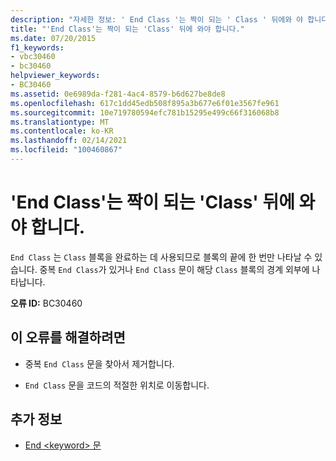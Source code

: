 ```yaml
---
description: "자세한 정보: ' End Class '는 짝이 되는 ' Class ' 뒤에와 야 합니다."
title: "'End Class'는 짝이 되는 'Class' 뒤에 와야 합니다."
ms.date: 07/20/2015
f1_keywords:
- vbc30460
- bc30460
helpviewer_keywords:
- BC30460
ms.assetid: 0e6989da-f281-4ac4-8579-b6d627be8de8
ms.openlocfilehash: 617c1dd45edb508f895a3b677e6f01e3567fe961
ms.sourcegitcommit: 10e719780594efc781b15295e499c66f316068b8
ms.translationtype: MT
ms.contentlocale: ko-KR
ms.lasthandoff: 02/14/2021
ms.locfileid: "100460867"
---
```

# <a name="end-class-must-be-preceded-by-a-matching-class"></a>'End Class'는 짝이 되는 'Class' 뒤에 와야 합니다.

`End Class` 는 `Class` 블록을 완료하는 데 사용되므로 블록의 끝에 한 번만 나타날 수 있습니다. 중복 `End Class`가 있거나 `End Class` 문이 해당 `Class` 블록의 경계 외부에 나타납니다.  
  
 **오류 ID:** BC30460  
  
## <a name="to-correct-this-error"></a>이 오류를 해결하려면  
  
- 중복 `End Class` 문을 찾아서 제거합니다.  
  
- `End Class` 문을 코드의 적절한 위치로 이동합니다.  
  
## <a name="see-also"></a>추가 정보

- [End \<keyword> 문](../language-reference/statements/end-keyword-statement.md)
